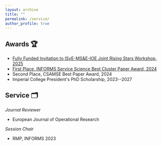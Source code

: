 ```yaml
---
layout: archive
title: ""
permalink: /service/
author_profile: true
---
```






## Awards 🏆

- [Fully Funded Invitation to ISyE-MS&E-IOE Joint Rising Stars Workshop, 2025](https://sites.gatech.edu/risingstars-isye-mse-ioe/)
- [First Place, INFORMS Service Science Best Cluster Paper Award, 2024](https://www.informs.org/Recognizing-Excellence/Community-Prizes/Service-Science-Section/Best-Cluster-Paper-Award)
- Second Place, CSAMSE Best Paper Award, 2024
- Imperial College President's PhD Scholarship, 2023--2027



## Service 🗂️

_Journal Reviewer_
- European Journal of Operational Research


_Session Chair_
- RMP, INFORMS 2023














